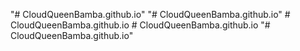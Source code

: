 "# CloudQueenBamba.github.io" 
"# CloudQueenBamba.github.io" 
#   C l o u d Q u e e n B a m b a . g i t h u b . i o  
 #   C l o u d Q u e e n B a m b a . g i t h u b . i o  
 "# CloudQueenBamba.github.io" 
